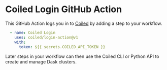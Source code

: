 # Coiled Login GitHub Action

This GitHub Action logs you in to [Coiled](https://coiled.io) by adding a step to your workflow.

```yaml
  - name: Coiled Login
    uses: coiled/login-action@v1
    with:
      token: ${{ secrets.COILED_API_TOKEN }}
```

Later steps in your workflow can then use the Coiled CLI or Python API to create and manage Dask clusters.
